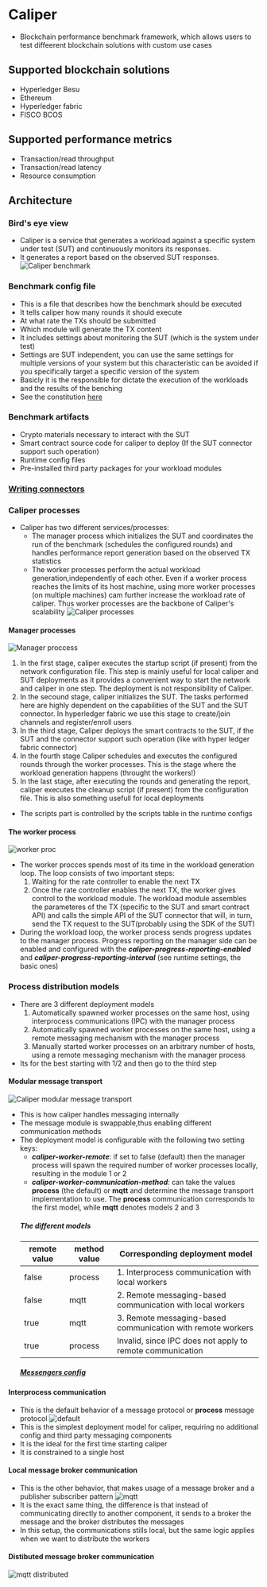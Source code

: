 # Caliper
- Blockchain performance benchmark framework, which allows users to test diffeerent blockchain solutions with custom use cases
## Supported blockchain solutions
- Hyperledger Besu
- Ethereum
- Hyperledger fabric
- FISCO BCOS
## Supported performance metrics
- Transaction/read throughput
- Transaction/read latency
- Resource consumption
## Architecture
### Bird's eye view
- Caliper is a service that generates a workload against a specific system under test (SUT) and continuously monitors its responses. 
- It generates a report based on the observed SUT responses.
![Caliper benchmark](../2/assets/caliper-bench-mark.png)
### Benchmark config file
- This is a file that describes how the benchmark should be executed
- It tells caliper how many rounds it should execute
- At what rate the TXs should be submitted
- Which module will generate the TX content
- It includes settings about monitoring the SUT (which is the system under test)
- Settings are SUT independent, you can use the same settings for multiple versions of your system but this characteristic can be avoided if you specifically target a specific version of the system
- Basicly it is the responsible for dictate the execution of the workloads and the results of the benching
- See the constitution [here](bench-config.md)
### Benchmark artifacts
- Crypto materials necessary to interact with the SUT
- Smart contract source code for caliper to deploy (If the SUT connector support such operation)
- Runtime config files 
- Pre-installed third party packages for your workload modules
### [Writing connectors](connectors.md)
### Caliper processes
- Caliper has two different services/processes:
    - The manager process which initializes the SUT and coordinates the run of the benchmark (schedules the configured rounds) and handles performance report generation based on the observed TX statistics
    - The worker processes perform the actual workload generation,independently of each other. Even if a worker process reaches the limits of its host machine, using more worker processes (on multiple machines) cam further increase the workload rate of caliper. Thus worker processes are the backbone of Caliper's scalability
    ![Caliper processes](./assets/processes.png)
#### Manager processes
![Manager proccess](assets/manager-all-tasks.png)
1. In the first stage, caliper executes the startup script (if present) from the network configuration file. This step is mainly useful for local caliper and SUT deployments as it provides a convenient way to start the network and caliper in one step. The deployment is not responsibility of Caliper.
2. In the secound stage, caliper initializes the SUT. The tasks performed here are highly dependent on the capabilities of the SUT and the SUT connector. In hyperledger fabric we use this stage to create/join channels and register/enroll users
3. In the third stage, Caliper deploys the smart contracts to the SUT, if the SUT and the connector support such operation (like with hyper ledger fabric connector)
4. In the fourth stage Caliper schedules and executes the configured rounds through the worker processes. This is the stage where the workload generation happens (throught the workers!)
5. In the last stage, after executing the rounds and generating the report, caliper executes the cleanup script (if present) from the configuration file. This is also something usefull for local deployments
- The scripts part is controlled by the scripts table in the runtime configs
#### The worker process
![worker proc](assets/worker-proc.png)
- The worker procces spends most of its time in the workload generation loop. The loop consists of two important steps:
  1. Waiting for the rate controller to enable the next TX
  2. Once the rate controller enables the next TX, the worker gives control to the workload module. The workload module assembles the parameteres of the TX (specific to the SUT and smart contract API) and calls the simple API of the SUT connector that will, in turn, send the TX request to the SUT(probably using the SDK of the SUT)
- During the workload loop, the worker process sends progress updates to the manager process. Progress reporting on the manager side can be enabled and configured with the ***caliper-progress-reporting-enabled*** and ***caliper-progress-reporting-interval*** (see runtime settings, the basic ones)
### Process distribution models
- There are 3 different deployment models
  1. Automatically spawned worker processes on the same host, using interprocess communications (IPC) with the manager process
  2. Automatically spawned worker processes on the same host, using a remote messaging mechanism with the manager process
  3. Manually started worker processes on an arbitrary number of hosts, using a remote messaging mechanism with the manager process
- Its for the best starting with 1/2 and then go to the third step 
#### Modular message transport
![Caliper modular message transport](assets/caliper-modular-message-transport.png)
- This is how caliper handles messaging internally
- The message module is swappable,thus enabling different communication methods
- The deployment model is configurable with the following two setting keys:
    - ***caliper-worker-remote***: if set to false (default) then the manager process will spawn the required number of worker processes locally, resulting in the module 1 or 2
    - ***caliper-worker-communication-method***: can take the values **process** (the default) or **mqtt** and determine the message transport implementation to use. The **process** communication corresponds to the first model, while **mqtt** denotes models 2 and 3
    ##### The different models
    |**remote** value|**method** value|Corresponding deployment model|
    |--|--|--|
    |false|process|1. Interprocess communication with local workers|
    |false|mqtt|2. Remote messaging-based communication with local workers|
    |true|mqtt|3. Remote messaging-based communication with remote workers|
    |true|process|Invalid, since IPC does not apply to remote communication|
    ##### [Messengers config](messengers.md)
#### Interprocess communication
- This is the default behavior of a message protocol or **process** message protocol
![default](assets/default-message-protocol.png)
- This is the simplest deployment model for caliper, requiring no additional config and third party messaging components
- It is the ideal for the first time starting caliper
- It is constrained to a single host
#### Local message broker communication
- This is the other behavior, that makes usage of a message broker and a publisher subscriber pattern
![mqtt](assets/mqtt-publish-subscriber.png)
- It is the exact same thing, the difference is that instead of communicating directly to another component, it sends to a broker the message and the broker distributes the messages
- In this setup, the communications stills local, but the same logic applies when we want to distribute the workers
#### Distibuted message broker communication
![mqtt distributed](assets/distributed-mqtt.png)